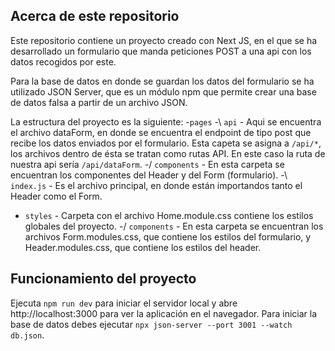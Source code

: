 ## Acerca de este repositorio
Este repositorio contiene un proyecto creado con Next JS, en el que se ha desarrollado un formulario que manda peticiones POST a una api con los datos recogidos por este.

Para la base de datos en donde se guardan los datos del formulario se ha utilizado JSON Server, que es un módulo npm que permite crear una base de datos falsa a partir de un archivo JSON.

La estructura del proyecto es la siguiente:
-`pages`
    -\ `api` - Aqui se encuentra el archivo dataForm, en donde se encuentra el endpoint de tipo post que recibe los datos enviados por el formulario. Esta capeta se asigna a `/api/*`, los archivos dentro de ésta se tratan como rutas API. En este caso la ruta de nuestra api sería `/api/dataForm`.
    -/ `components` - En esta carpeta se encuentran los componentes del Header y del Form (formulario).
    -\ `index.js` - Es el archivo principal, en donde están importandos tanto el Header como el Form.
- `styles` - Carpeta con el archivo Home.module.css contiene los estilos globales del proyecto.
    -/ `components` - En esta carpeta se encuentran los archivos Form.modules.css, que contiene los estilos del formulario, y Header.modules.css, que contiene los estilos del header.


## Funcionamiento del proyecto
Ejecuta `npm run dev` para iniciar el servidor local y abre http://localhost:3000 para ver la aplicación en el navegador.
Para iniciar la base de datos debes ejecutar `npx json-server --port 3001 --watch db.json`.


